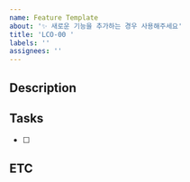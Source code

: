 ```yaml
---
name: Feature Template
about: '✨ 새로운 기능을 추가하는 경우 사용해주세요'
title: 'LCO-00 '
labels: ''
assignees: ''
---
```


<!-- 이슈 제목은 `[Feature] ${제목}`과 같이 작성헤주세요 -->
<!-- Labels와 Assignees을 등록해주세요 -->

## Description

<!-- 추가할 기능에 대해 설명해주세요 -->

## Tasks

<!-- 진행해야 하는 작업들을 적어주세요 -->

- [ ]

## ETC

<!-- 참고해야 하는 내용이 있다면 적어주세요 -->
